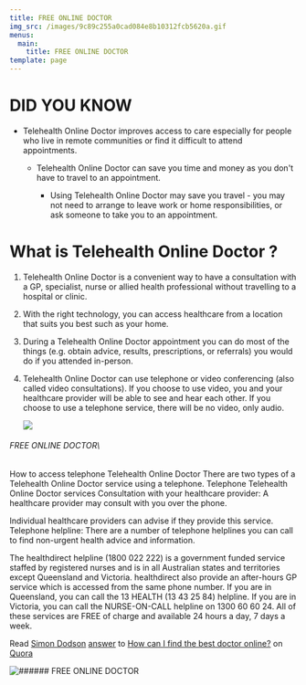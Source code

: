 ```yaml
---
title: FREE ONLINE DOCTOR
img_src: /images/9c89c255a0cad084e8b10312fcb5620a.gif
menus:
  main:
    title: FREE ONLINE DOCTOR
template: page
---
```

# DID YOU KNOW

* Telehealth Online Doctor  improves access to care especially for people who live in remote communities or find it difficult to attend appointments.

  * Telehealth Online Doctor  can save you time and money as you don't have to travel to an appointment. 

    * Using Telehealth Online Doctor  may save you travel - you may not need to arrange to leave work or home responsibilities, or ask someone to take you to an appointment.

# What is Telehealth Online Doctor ?

1. Telehealth Online Doctor  is a convenient way to have a consultation with a GP, specialist, nurse or allied health professional without travelling to a hospital or clinic. 
2. With the right technology, you can access healthcare from a location that suits you best such as your home. 
3. During a Telehealth Online Doctor  appointment you can do most of the things (e.g. obtain advice, results, prescriptions, or referrals) you would do if you attended in-person.
4. Telehealth Online Doctor  can use telephone or video conferencing (also called video consultations). If you choose to use video, you and your healthcare provider will be able to see and hear each other. If you choose to use a telephone service, there will be no video, only audio.

   ![](/images/47c42900ebb47a61ca27c08c648dd6ba-1-.gif)

###### FREE ONLINE DOCTOR\

How to access telephone Telehealth Online Doctor  There are two types of a Telehealth Online Doctor  service using a telephone. Telephone Telehealth Online Doctor  services Consultation with your healthcare provider: A healthcare provider may consult with you over the phone. 

Individual healthcare providers can advise if they provide this service. Telephone helpline: There are a number of telephone helplines you can call to find non-urgent health advice and information.

The healthdirect helpline (1800 022 222) is a government funded service staffed by registered nurses and is in all Australian states and territories except Queensland and Victoria. healthdirect also provide an after-hours GP service which is accessed from the same phone number. If you are in Queensland, you can call the 13 HEALTH (13 43 25 84) helpline. If you are in Victoria, you can call the NURSE-ON-CALL helpline on 1300 60 60 24. All of these services are FREE of charge and available 24 hours a day, 7 days a week.

<span class='quora-content-embed' data-name='How-can-I-find-the-best-doctor-online/answer/Simon-Dodson'>Read <a class='quora-content-link' data-width='560' data-height='260' href='https://www.quora.com/How-can-I-find-the-best-doctor-online/answer/Simon-Dodson' data-type='answer' data-id='227489187' data-key='7f9747870adac47067d4884bddefd2f8' load-full-answer='False' data-embed='vfcoxjl'><a href='https://www.quora.com/Simon-Dodson'>Simon Dodson</a> <a href='/How-can-I-find-the-best-doctor-online?top_ans=227489187'>answer</a> to <a href='/How-can-I-find-the-best-doctor-online' ref='canonical'><span class="rendered_qtext">How can I find the best doctor online?</span></a></a> on <a href='https://www.quora.com'>Quora</a><script type="text/javascript" src="https://www.quora.com/widgets/content"></script></span>





![###### FREE ONLINE DOCTOR](/images/screenshot-64-.png "###### FREE ONLINE DOCTOR")